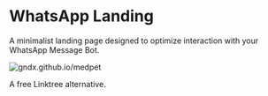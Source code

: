 # WhatsApp Landing

A minimalist landing page designed to optimize interaction with your WhatsApp Message Bot.

![gndx.github.io/medpet](https://s3.amazonaws.com/gndx.dev/medpet-base.png)

A free Linktree alternative.
